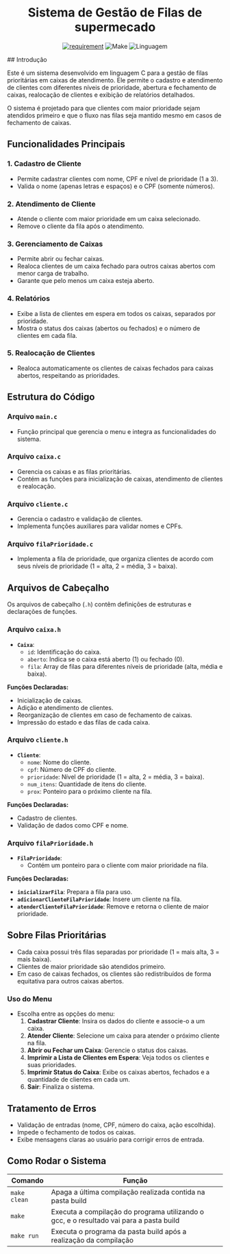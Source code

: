 <h1 align="center" font-size="200em"><b>Sistema de Gestão de Filas de supermecado</b></h1>

<div align = "center" >
<!-- imagem -->

[![requirement](https://img.shields.io/badge/IDE-Visual%20Studio%20Code-informational)](https://code.visualstudio.com/docs/?dv=linux64_deb)
![Make](https://img.shields.io/badge/Compilacao-Make-orange)
![Linguagem](https://img.shields.io/badge/Linguagem-C%2B%2B-blue)

</div>
## Introdução

Este é um sistema desenvolvido em linguagem C para a gestão de filas prioritárias em caixas de atendimento. Ele permite o cadastro e atendimento de clientes com diferentes níveis de prioridade, abertura e fechamento de caixas, realocação de clientes e exibição de relatórios detalhados.

O sistema é projetado para que clientes com maior prioridade sejam atendidos primeiro e que o fluxo nas filas seja mantido mesmo em casos de fechamento de caixas.

## Funcionalidades Principais

### 1. Cadastro de Cliente
- Permite cadastrar clientes com nome, CPF e nível de prioridade (1 a 3).
- Valida o nome (apenas letras e espaços) e o CPF (somente números).

### 2. Atendimento de Cliente
- Atende o cliente com maior prioridade em um caixa selecionado.
- Remove o cliente da fila após o atendimento.

### 3. Gerenciamento de Caixas
- Permite abrir ou fechar caixas.
- Realoca clientes de um caixa fechado para outros caixas abertos com menor carga de trabalho.
- Garante que pelo menos um caixa esteja aberto.

### 4. Relatórios
- Exibe a lista de clientes em espera em todos os caixas, separados por prioridade.
- Mostra o status dos caixas (abertos ou fechados) e o número de clientes em cada fila.

### 5. Realocação de Clientes
- Realoca automaticamente os clientes de caixas fechados para caixas abertos, respeitando as prioridades.

## Estrutura do Código

### Arquivo `main.c`
- Função principal que gerencia o menu e integra as funcionalidades do sistema.

### Arquivo `caixa.c`
- Gerencia os caixas e as filas prioritárias.
- Contém as funções para inicialização de caixas, atendimento de clientes e realocação.

### Arquivo `cliente.c`
- Gerencia o cadastro e validação de clientes.
- Implementa funções auxiliares para validar nomes e CPFs.

### Arquivo `filaPrioridade.c`
- Implementa a fila de prioridade, que organiza clientes de acordo com seus níveis de prioridade (1 = alta, 2 = média, 3 = baixa).

## Arquivos de Cabeçalho

Os arquivos de cabeçalho (`.h`) contêm definições de estruturas e declarações de funções.

### Arquivo `caixa.h`

- **`Caixa`**:
  - `id`: Identificação do caixa.
  - `aberto`: Indica se o caixa está aberto (1) ou fechado (0).
  - `fila`: Array de filas para diferentes níveis de prioridade (alta, média e baixa).
  
**Funções Declaradas:**
- Inicialização de caixas.
- Adição e atendimento de clientes.
- Reorganização de clientes em caso de fechamento de caixas.
- Impressão do estado e das filas de cada caixa.

### Arquivo `cliente.h`

- **`Cliente`**:
  - `nome`: Nome do cliente.
  - `cpf`: Número de CPF do cliente.
  - `prioridade`: Nível de prioridade (1 = alta, 2 = média, 3 = baixa).
  - `num_itens`: Quantidade de itens do cliente.
  - `prox`: Ponteiro para o próximo cliente na fila.

**Funções Declaradas:**
- Cadastro de clientes.
- Validação de dados como CPF e nome.

### Arquivo `filaPrioridade.h`

- **`FilaPrioridade`**:
  - Contém um ponteiro para o cliente com maior prioridade na fila.

**Funções Declaradas:**
- **`inicializarFila`**: Prepara a fila para uso.
- **`adicionarClienteFilaPrioridade`**: Insere um cliente na fila.
- **`atenderClienteFilaPrioridade`**: Remove e retorna o cliente de maior prioridade.

## Sobre Filas Prioritárias
- Cada caixa possui três filas separadas por prioridade (1 = mais alta, 3 = mais baixa).
- Clientes de maior prioridade são atendidos primeiro.
- Em caso de caixas fechados, os clientes são redistribuídos de forma equitativa para outros caixas abertos.

### Uso do Menu
- Escolha entre as opções do menu:
  1. **Cadastrar Cliente**: Insira os dados do cliente e associe-o a um caixa.
  2. **Atender Cliente**: Selecione um caixa para atender o próximo cliente na fila.
  3. **Abrir ou Fechar um Caixa**: Gerencie o status dos caixas.
  4. **Imprimir a Lista de Clientes em Espera**: Veja todos os clientes e suas prioridades.
  5. **Imprimir Status do Caixa**: Exibe os caixas abertos, fechados e a quantidade de clientes em cada um.
  0. **Sair**: Finaliza o sistema.

## Tratamento de Erros
- Validação de entradas (nome, CPF, número do caixa, ação escolhida).
- Impede o fechamento de todos os caixas.
- Exibe mensagens claras ao usuário para corrigir erros de entrada.

## Como Rodar o Sistema

   | Comando      | Função                                                                                  |
  | ------------ | --------------------------------------------------------------------------------------- |
  | `make clean` | Apaga a última compilação realizada contida na pasta build                              |
  | `make`       | Executa a compilação do programa utilizando o gcc, e o resultado vai para a pasta build |
  | `make run`   | Executa o programa da pasta build após a realização da compilação                       |
